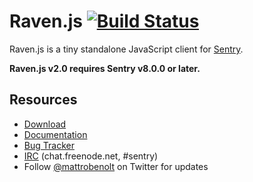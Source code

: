 # Raven.js [![Build Status](https://travis-ci.org/getsentry/raven-js.svg?branch=master)](https://travis-ci.org/getsentry/raven-js)

Raven.js is a tiny standalone JavaScript client for [Sentry](https://getsentry.com/).

**Raven.js v2.0 requires Sentry v8.0.0 or later.**

## Resources

 * [Download](http://ravenjs.com)
 * [Documentation](https://docs.getsentry.com/hosted/clients/javascript/)
 * [Bug Tracker](https://github.com/getsentry/raven-js/issues)
 * [IRC](irc://chat.freenode.net/sentry) (chat.freenode.net, #sentry)
 * Follow [@mattrobenolt](https://twitter.com/mattrobenolt) on Twitter for updates
